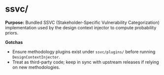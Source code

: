 # ssvc/

**Purpose:** Bundled SSVC (Stakeholder-Specific Vulnerability Categorization) implementation used by
the design context injector to compute probability priors.

**Gotchas**
- Ensure methodology plugins exist under `ssvc/plugins/` before running `DesignContextInjector`.
- Treat as third-party code; keep in sync with upstream releases if relying on new methodologies.
